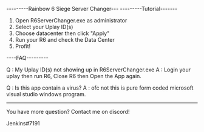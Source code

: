 ---------Rainbow 6 Siege Server Changer---
---------Tutorial-------

1. Open R6ServerChanger.exe as administrator
2. Select your Uplay ID(s)
3. Choose datacenter then click "Apply"
4. Run your R6 and check the Data Center
5. Profit!

----FAQ---------

Q : My Uplay ID(s) not showing up in R6ServerChanger.exe
A : Login your uplay then run R6, Close R6 then Open the App again.

Q : Is this app contain a virus?
A : ofc not this is pure form coded microsoft visual studio windows program.

--------------------
You have more question?
Contact me on discord!

Jenkins#7191